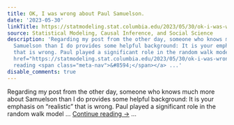 ```yaml
---
title: OK, I was wrong about Paul Samuelson.
date: '2023-05-30'
linkTitle: https://statmodeling.stat.columbia.edu/2023/05/30/ok-i-was-wrong-about-paul-samuelson/
source: Statistical Modeling, Causal Inference, and Social Science
description: 'Regarding my post from the other day, someone who knows much more about
  Samuelson than I do provides some helpful background: It is your emphasis on “realistic”
  that is wrong. Paul played a significant role in the random walk model &#8230; <a
  href="https://statmodeling.stat.columbia.edu/2023/05/30/ok-i-was-wrong-about-paul-samuelson/">Continue
  reading <span class="meta-nav">&#8594;</span></a> ...'
disable_comments: true
---
```

Regarding my post from the other day, someone who knows much more about Samuelson than I do provides some helpful background: It is your emphasis on “realistic” that is wrong. Paul played a significant role in the random walk model &#8230; <a href="https://statmodeling.stat.columbia.edu/2023/05/30/ok-i-was-wrong-about-paul-samuelson/">Continue reading <span class="meta-nav">&#8594;</span></a> ...